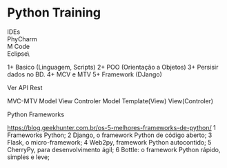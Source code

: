 # Python Training

IDEs\
PhyCharm\
M Code\
Eclipse\

1+ Basico (Linguagem, Scripts) 
2+ POO (Orientação a Objetos)
3+ Persisir dados no BD.
4+ MCV e MTV
5+ Framework (DJango)


Ver API Rest

MVC-MTV
Model View Controler
Model Template(View) View(Controler)


Python Frameworks 

https://blog.geekhunter.com.br/os-5-melhores-frameworks-de-python/
1 Frameworks Python;
2 Django, o framework Python de código aberto;
3 Flask, o micro-framework;
4 Web2py, framework Python autocontido;
5 CherryPy, para desenvolvimento ágil;
6 Bottle: o framework Python rápido, simples e leve;


